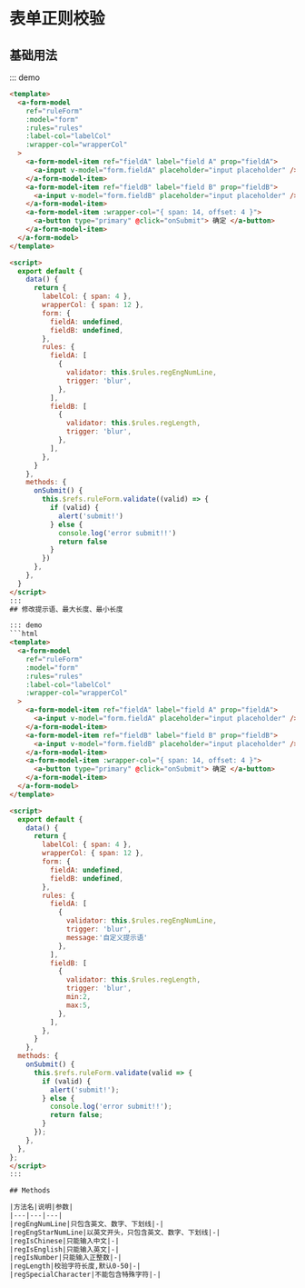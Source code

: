 # 表单正则校验

## 基础用法

::: demo

```html
<template>
  <a-form-model
    ref="ruleForm"
    :model="form"
    :rules="rules"
    :label-col="labelCol"
    :wrapper-col="wrapperCol"
  >
    <a-form-model-item ref="fieldA" label="field A" prop="fieldA">
      <a-input v-model="form.fieldA" placeholder="input placeholder" />
    </a-form-model-item>
    <a-form-model-item ref="fieldB" label="field B" prop="fieldB">
      <a-input v-model="form.fieldB" placeholder="input placeholder" />
    </a-form-model-item>
    <a-form-model-item :wrapper-col="{ span: 14, offset: 4 }">
      <a-button type="primary" @click="onSubmit"> 确定 </a-button>
    </a-form-model-item>
  </a-form-model>
</template>

<script>
  export default {
    data() {
      return {
        labelCol: { span: 4 },
        wrapperCol: { span: 12 },
        form: {
          fieldA: undefined,
          fieldB: undefined,
        },
        rules: {
          fieldA: [
            {
              validator: this.$rules.regEngNumLine,
              trigger: 'blur',
            },
          ],
          fieldB: [
            {
              validator: this.$rules.regLength,
              trigger: 'blur',
            },
          ],
        },
      }
    },
    methods: {
      onSubmit() {
        this.$refs.ruleForm.validate((valid) => {
          if (valid) {
            alert('submit!')
          } else {
            console.log('error submit!!')
            return false
          }
        })
      },
    },
  }
</script>
:::
## 修改提示语、最大长度、最小长度

::: demo
```html
<template>
  <a-form-model
    ref="ruleForm"
    :model="form"
    :rules="rules"
    :label-col="labelCol"
    :wrapper-col="wrapperCol"
  >
    <a-form-model-item ref="fieldA" label="field A" prop="fieldA">
      <a-input v-model="form.fieldA" placeholder="input placeholder" />
    </a-form-model-item>
    <a-form-model-item ref="fieldB" label="field B" prop="fieldB">
      <a-input v-model="form.fieldB" placeholder="input placeholder" />
    </a-form-model-item>
    <a-form-model-item :wrapper-col="{ span: 14, offset: 4 }">
      <a-button type="primary" @click="onSubmit"> 确定 </a-button>
    </a-form-model-item>
  </a-form-model>
</template>

<script>
  export default {
    data() {
      return {
        labelCol: { span: 4 },
        wrapperCol: { span: 12 },
        form: {
          fieldA: undefined,
          fieldB: undefined,
        },
        rules: {
          fieldA: [
            {
              validator: this.$rules.regEngNumLine,
              trigger: 'blur',
              message:'自定义提示语'
            },
          ],
          fieldB: [
            {
              validator: this.$rules.regLength,
              trigger: 'blur',
              min:2,
              max:5,
            },
          ],
        },
      }
    },
  methods: {
    onSubmit() {
      this.$refs.ruleForm.validate(valid => {
        if (valid) {
          alert('submit!');
        } else {
          console.log('error submit!!');
          return false;
        }
      });
    },
  },
};
</script>
:::

## Methods

|方法名|说明|参数|
|---|---|---|
|regEngNumLine|只包含英文、数字、下划线|-|
|regEngStarNumLine|以英文开头，只包含英文、数字、下划线|-|
|regIsChinese|只能输入中文|-|
|regIsEnglish|只能输入英文|-|
|regIsNumber|只能输入正整数|-|
|regLength|校验字符长度,默认0-50|-|
|regSpecialCharacter|不能包含特殊字符|-|


